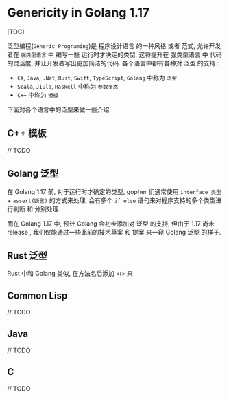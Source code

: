 # Genericity in Golang 1.17

[TOC]

泛型编程(`Generic Programing`)是 程序设计语言 的一种风格 或者 范式, 允许开发者在 `强类型语言` 中 编写一些 运行时才决定的类型. 这将提升在 强类型语言 中 代码的灵活度, 并让开发者写出更加简洁的代码. 各个语言中都有各种对 泛型  的支持 : 

* `C#`, `Java`, `.Net`, `Rust`, `Swift`, `TypeScript`, `Golang` 中称为 `泛型`
* `Scala`, `Jiula`, `Haskell` 中称为 `参数多态`
* `C++` 中称为 `模板`

下面对各个语言中的泛型来做一些介绍

## C++ 模板

// TODO

## Golang 泛型

在 Golang 1.17 前, 对于运行时才确定的类型, gopher 们通常使用 `interface 类型` + `assert(断言)` 的方式来处理, 会有多个 `if else` 语句来对程序支持的多个类型进行判断 和 分别处理. 

而在 Golang 1.17 中, 预计 Golang 会初步添加对 泛型 的支持, 但由于 1.17 尚未 release , 我们仅能通过一些此前的技术草案 和 提案 来一窥 Golang 泛型 的样子.

## Rust 泛型

Rust 中和 Golang 类似, 在方法名后添加 `<T>` 来





## Common Lisp
// TODO

## Java
// TODO

## C
// TODO